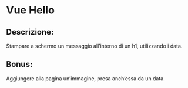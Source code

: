# Vue Hello

## Descrizione:
Stampare a schermo un messaggio all’interno di un h1, utilizzando i data.

## Bonus:
Aggiungere alla pagina un’immagine, presa anch’essa da un data.